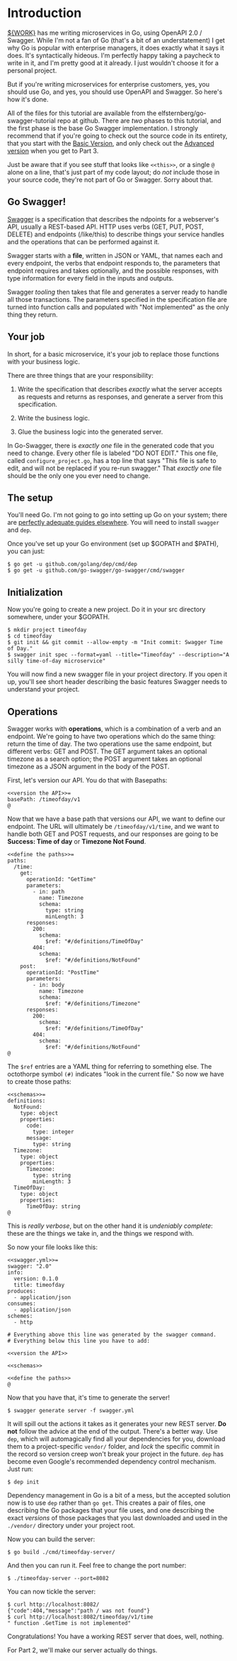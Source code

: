 # Introduction

[${WORK}](http://www.splunk.com) has me writing microservices in Go,
using OpenAPI 2.0 / Swagger.  While I'm not a fan of Go (that's a bit of
an understatement) I get why Go is popular with enterprise managers, it
does exactly what it says it does.  It's syntactically hideous.  I'm
perfectly happy taking a paycheck to write in it, and I'm pretty good at
it already.  I just wouldn't choose it for a personal project.

But if you're writing microservices for enterprise customers, yes, you
should use Go, and yes, you should use OpenAPI and Swagger.  So here's
how it's done.

All of the files for this tutorial are available from the
elfsternberg/go-swagger-tutorial repo at github.  There are *two* phases
to this tutorial, and the first phase is the base Go Swagger
implementation.  I strongly recommend that if you're going to check out
the source code in its entirety, that you start with the
[Basic Version](https://github.com/elfsternberg/go-swagger-tutorial/tree/0.2.0),
and only check out the
[Advanced version](https://github.com/elfsternberg/go-swagger-tutorial/tree/0.4.0)
when you get to Part 3.

Just be aware that if you see stuff that looks like `<<this>>`, or a
single `@` alone on a line, that's just part of my code layout; do *not*
include those in your source code, they're not part of Go or Swagger.
Sorry about that.

## Go Swagger!

[Swagger](https://swagger.io/) is a specification that describes the
ndpoints for a webserver's API, usually a REST-based API.  HTTP uses
verbs (GET, PUT, POST, DELETE) and endpoints (/like/this) to describe
things your service handles and the operations that can be performed
against it.

Swagger starts with a **file**, written in JSON or YAML, that names
each and every endpoint, the verbs that endpoint responds to, the
parameters that endpoint requires and takes optionally, and the
possible responses, with type information for every field in the
inputs and outputs.

Swagger *tooling* then takes that file and generates a server ready to
handle all those transactions.  The parameters specified in the
specification file are turned into function calls and populated with
"Not implemented" as the only thing they return.

## Your job

In short, for a basic microservice, it's your job to replace those
functions with your business logic.

There are three things that are your responsibility:

1. Write the specification that describes *exactly* what the server
accepts as requests and returns as responses, and generate a server from
this specification.

2. Write the business logic.

3. Glue the business logic into the generated server.

In Go-Swagger, there is *exactly one* file in the generated code that
you need to change.  Every other file is labeled "DO NOT EDIT."  This
one file, called `configure_project.go`, has a top line that says "This
file is safe to edit, and will not be replaced if you re-run swagger."
That *exactly one* file should be the only one you ever need to change.

## The setup

You'll need Go.  I'm not going to go into setting up Go on your system;
there are
[perfectly adequate guides elsewhere](https://golang.org/doc/install).
You will need to install `swagger` and `dep`.

Once you've set up your Go environment (set up $GOPATH and $PATH), you
can just:

```
$ go get -u github.com/golang/dep/cmd/dep
$ go get -u github.com/go-swagger/go-swagger/cmd/swagger
```


## Initialization

Now you're going to create a new project.  Do it in your src directory
somewhere, under your $GOPATH.

```
$ mkdir project timeofday
$ cd timeofday
$ git init && git commit --allow-empty -m "Init commit: Swagger Time of Day."
$ swagger init spec --format=yaml --title="Timeofday" --description="A silly time-of-day microservice"
```

You will now find a new swagger file in your project directory.  If
you open it up, you'll see short header describing the basic features
Swagger needs to understand your project.

## Operations

Swagger works with **operations**, which is a combination of a verb
and an endpoint.  We're going to have two operations which do the same
thing: return the time of day.  The two operations use the same
endpoint, but different verbs: GET and POST.  The GET argument takes
an optional timezone as a search option; the POST argument takes an
optional timezone as a JSON argument in the body of the POST.

First, let's version our API.  You do that with Basepaths:

```
<<version the API>>=
basePath: /timeofday/v1
@
```

Now that we have a base path that versions our API, we want to define
our endpoint.  The URL will ultimately be `/timeofday/v1/time`, and we
want to handle both GET and POST requests, and our responses are going
to be **Success: Time of day** or **Timezone Not Found**.  

```
<<define the paths>>=
paths:
  /time:
    get:
      operationId: "GetTime"
      parameters:
        - in: path
          name: Timezone
          schema:
            type: string
            minLength: 3
      responses:
        200:
          schema:
            $ref: "#/definitions/TimeOfDay"
        404:
          schema:
            $ref: "#/definitions/NotFound"
    post:
      operationId: "PostTime"
      parameters:
        - in: body
          name: Timezone
          schema:
            $ref: "#/definitions/Timezone"
      responses:
        200:
          schema:
            $ref: "#/definitions/TimeOfDay"
        404:
          schema:
            $ref: "#/definitions/NotFound"
@
```

The `$ref` entries are a YAML thing for referring to something else.
The octothorpe symbol `(#)` indicates "look in the current file."  So
now we have to create those paths:

```
<<schemas>>=
definitions:
  NotFound:
    type: object
    properties:
      code:
        type: integer
      message:
        type: string
  Timezone:
    type: object
    properties:
      Timezone:
        type: string
        minLength: 3
  TimeOfDay:
    type: object
    properties:
      TimeOfDay: string
@
```

This is *really verbose*, but on the other hand it is *undeniably
complete*: these are the things we take in, and the things we respond
with.

So now your file looks like this:

```
<<swagger.yml>>=
swagger: "2.0"
info:
  version: 0.1.0
  title: timeofday
produces:
  - application/json
consumes:
  - application/json
schemes:
  - http

# Everything above this line was generated by the swagger command.
# Everything below this line you have to add:

<<version the API>>

<<schemas>>

<<define the paths>>
@
```

Now that you have that, it's time to generate the server!  

`$ swagger generate server -f swagger.yml`

It will spill out the actions it takes as it generates your new REST
server.  **Do not** follow the advice at the end of the output.  There's
a better way.  Use `dep`, which will automagically find all your
dependencies for you, download them to a project-specific `vendor/`
folder, and _lock_ the specific commit in the record so version creep
won't break your project in the future.  `dep` has become even Google's
recommended dependency control mechanism.  Just run:

`$ dep init`

Dependency management in Go is a bit of a mess, but the accepted
solution now is to use `dep` rather than `go get`.  This creates a
pair of files, one describing the Go packages that your file uses, and
one describing the exact *versions* of those packages that you last
downloaded and used in the `./vendor/` directory under your project
root.

Now you can build the server:

`$ go build ./cmd/timeofday-server/`

And then you can run it.  Feel free to change the port number:

`$ ./timeofday-server --port=8082`

You can now tickle the server:

```
$ curl http://localhost:8082/
{"code":404,"message":"path / was not found"}
$ curl http://localhost:8082/timeofday/v1/time
" function .GetTime is not implemented"
```

Congratulations!  You have a working REST server that does, well,
nothing.

For Part 2, we'll make our server actually do things.
